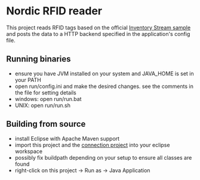 # Nordic RFID reader
This project reads RFID tags based on the official [Inventory Stream sample](https://github.com/NordicID/nur_sample_java/tree/master/samples/02_InventoryStream) and
posts the data to a HTTP backend specified in the application's config file.

## Running binaries
* ensure you have JVM installed on your system and JAVA_HOME is set in your PATH
* open run/config.ini and make the desired changes. see the comments in the file for setting details
* windows: open run/run.bat
* UNIX: open run/run.sh

## Building from source
* install Eclipse with Apache Maven support
* import this project and the [connection project](https://github.com/Ekliptor/NordicID-SamplesCommon) into
your eclipse workspace
* possibly fix buildpath depending on your setup to ensure all classes are found
* right-click on this project -> Run as -> Java Application
